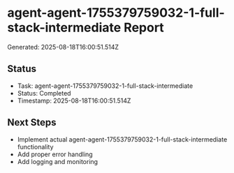 # agent-agent-1755379759032-1-full-stack-intermediate Report

Generated: 2025-08-18T16:00:51.514Z

## Status
- Task: agent-agent-1755379759032-1-full-stack-intermediate
- Status: Completed
- Timestamp: 2025-08-18T16:00:51.514Z

## Next Steps
- Implement actual agent-agent-1755379759032-1-full-stack-intermediate functionality
- Add proper error handling
- Add logging and monitoring
